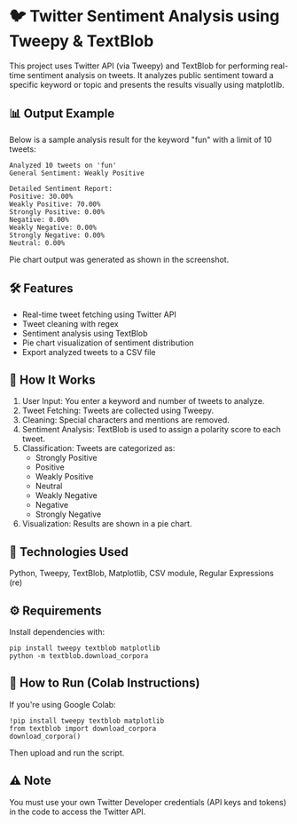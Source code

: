 
# 🐦 Twitter Sentiment Analysis using Tweepy & TextBlob

This project uses Twitter API (via Tweepy) and TextBlob for performing real-time sentiment analysis on tweets. It analyzes public sentiment toward a specific keyword or topic and presents the results visually using matplotlib.

## 📊 Output Example
Below is a sample analysis result for the keyword "fun" with a limit of 10 tweets:

```
Analyzed 10 tweets on 'fun'
General Sentiment: Weakly Positive

Detailed Sentiment Report:
Positive: 30.00%
Weakly Positive: 70.00%
Strongly Positive: 0.00%
Negative: 0.00%
Weakly Negative: 0.00%
Strongly Negative: 0.00%
Neutral: 0.00%
```

Pie chart output was generated as shown in the screenshot.

## 🛠 Features
- Real-time tweet fetching using Twitter API
- Tweet cleaning with regex
- Sentiment analysis using TextBlob
- Pie chart visualization of sentiment distribution
- Export analyzed tweets to a CSV file

## 🧪 How It Works
1. User Input: You enter a keyword and number of tweets to analyze.
2. Tweet Fetching: Tweets are collected using Tweepy.
3. Cleaning: Special characters and mentions are removed.
4. Sentiment Analysis: TextBlob is used to assign a polarity score to each tweet.
5. Classification: Tweets are categorized as:
   - Strongly Positive
   - Positive
   - Weakly Positive
   - Neutral
   - Weakly Negative
   - Negative
   - Strongly Negative
6. Visualization: Results are shown in a pie chart.

## 🔧 Technologies Used
Python, Tweepy, TextBlob, Matplotlib, CSV module, Regular Expressions (re)

## ⚙️ Requirements
Install dependencies with:

```
pip install tweepy textblob matplotlib
python -m textblob.download_corpora
```

## 📌 How to Run (Colab Instructions)
If you're using Google Colab:

```
!pip install tweepy textblob matplotlib
from textblob import download_corpora
download_corpora()
```

Then upload and run the script.

## ⚠️ Note
You must use your own Twitter Developer credentials (API keys and tokens) in the code to access the Twitter API.
